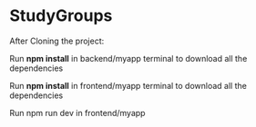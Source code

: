 # StudyGroups

After Cloning the project:

Run **npm install** in backend/myapp terminal to download all the dependencies


Run **npm install** in frontend/myapp terminal to download all the dependencies


Run npm run dev in frontend/myapp

